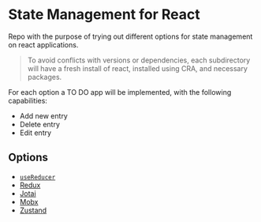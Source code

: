 # State Management for React

Repo with the purpose of trying out different options for state management on react applications.

> To avoid conflicts with versions or dependencies, each subdirectory will have a fresh install of react, installed using CRA, and necessary packages.

For each option a TO DO app will be implemented, with the following capabilities:

- Add new entry
- Delete entry
- Edit entry

## Options

- [`useReducer`](./useReducer/)
- [Redux](./redux/)
- [Jotai](./jotai/)
- [Mobx]()
- [Zustand](./zustand/)
